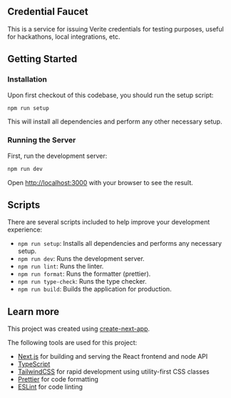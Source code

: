 ## Credential Faucet

This is a service for issuing Verite credentials for testing purposes, useful for hackathons, local integrations, etc.

## Getting Started

### Installation

Upon first checkout of this codebase, you should run the setup script:

```bash
npm run setup
```

This will install all dependencies and perform any other necessary setup.

### Running the Server

First, run the development server:

```bash
npm run dev
```

Open [http://localhost:3000](http://localhost:3000) with your browser to see the result.

## Scripts

There are several scripts included to help improve your development experience:

* `npm run setup`: Installs all dependencies and performs any necessary setup.
* `npm run dev`: Runs the development server.
* `npm run lint`: Runs the linter.
* `npm run format`: Runs the formatter (prettier).
* `npm run type-check`: Runs the type checker.
* `npm run build`: Builds the application for production.

## Learn more

This project was created using [create-next-app](https://nextjs.org/docs/api-reference/create-next-app).

The following tools are used for this project:

* [Next.js](https://nextjs.org) for building and serving the React frontend and node API
* [TypeScript](https://www.typescriptlang.org)
* [TailwindCSS](https://tailwindcss.com) for rapid development using utility-first CSS classes
* [Prettier](https://prettier.io) for code formatting
* [ESLint](https://eslint.org) for code linting
